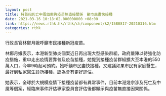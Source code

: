 ```yaml
---
layout: post
title: 特首指死亡中風個案與疫苗無直接關係　籲市民盡快接種
date: 2021-03-16 10:18:02.000000000 +08:00
link: https://news.rthk.hk/rthk/ch/component/k2/1580817-20210316.htm
categories: rthk
---
```


行政長官林鄭月娥呼籲巿民接種新冠疫苗。

林鄭月娥表示，本港新型肺炎個案近日再出現大型感染群組，政府嚴陣以待強化防疫措施，重申走出疫情要靠普及疫苗接種，她提到接種疫苗群組擴大至本港的550萬人口，今早9時起可預約。她呼籲巿民盡快接種，又建議如果巿民有家庭醫生，最好到私家醫生診所接種，認為會有更好評估。

她表示，全球於大規模疫情下接種疫苗都有異常事件，目前本港幾宗涉及死亡及中風等個案，經臨床事件評估專家委員會評估後都顯示與疫苗無直接因果關係。
